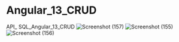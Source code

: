 # Angular_13_CRUD
API_ SQL_Angular_13_CRUD
![Screenshot (157)](https://user-images.githubusercontent.com/100625708/206313066-7c6a6ae6-2c40-4012-a0d7-6236441554cc.png)
![Screenshot (155)](https://user-images.githubusercontent.com/100625708/206313535-d6245e38-fdd1-4625-997f-c4a640cc1cb2.png)
![Screenshot (156)](https://user-images.githubusercontent.com/100625708/206313692-a8db607e-e14c-4c7c-93e3-70d630872b93.png)


